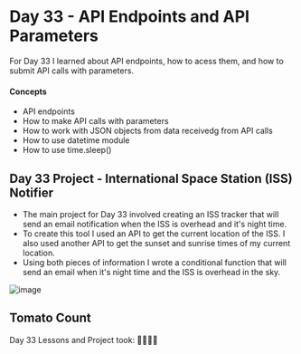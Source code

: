 # Day 33 - API Endpoints and API Parameters 

For Day 33 I learned about API endpoints, how to acess them, and how to submit API calls with parameters. 

#### Concepts
* API endpoints
* How to make API calls with parameters
* How to work with JSON objects from data receivedg from API calls 
* How to use datetime module
* How to use time.sleep()
  

## Day 33 Project - International Space Station (ISS) Notifier 
* The main project for Day 33 involved creating an ISS tracker that will send an email notification when the ISS is overhead and it's night time.
* To create this tool I used an API to get the current location of the ISS. I also used another API to get the sunset and sunrise times of my current location.
* Using both pieces of information I wrote a conditional function that will send an email when it's night time and the ISS is overhead in the sky. 



![image](https://github.com/user-attachments/assets/99a8967b-20ef-40d0-ab18-6356a7003892)



## Tomato Count

Day 33 Lessons and Project took: 🍅🍅🍅🍅



















